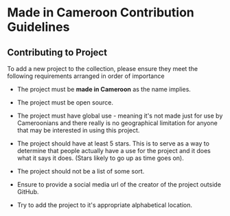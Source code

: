 # Made in Cameroon Contribution Guidelines

## Contributing to Project
To add a new project to the collection, please ensure they meet the following requirements arranged in order of importance

* The project must be **made in Cameroon** as the name implies.

* The project must be open source.

* The project must have global use - meaning it's not made just for use by Cameroonians and there really is no geographical limitation for anyone that may be interested in using this project.

* The project should have at least 5 stars. This is to serve as a way to determine that people actually have a use for the project and it does what it says it does. (Stars likely to go up as time goes on).

* The project should not be a list of some sort.

* Ensure to provide a social media url of the creator of the project outside GitHub.

* Try to add the project to it's appropriate alphabetical location.
